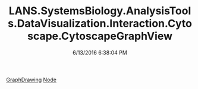 ﻿---
title: LANS.SystemsBiology.AnalysisTools.DataVisualization.Interaction.Cytoscape.CytoscapeGraphView
date: 6/13/2016 6:38:04 PM
---

[GraphDrawing](T-LANS.SystemsBiology.AnalysisTools.DataVisualization.Interaction.Cytoscape.CytoscapeGraphView.GraphDrawing.html)
[Node](T-LANS.SystemsBiology.AnalysisTools.DataVisualization.Interaction.Cytoscape.CytoscapeGraphView.Node.html)
